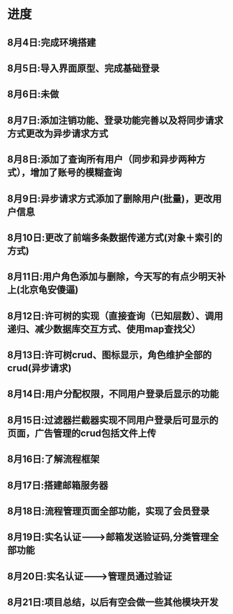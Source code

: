 # 进度
## 8月4日:完成环境搭建
## 8月5日:导入界面原型、完成基础登录
## 8月6日:未做
## 8月7日:添加注销功能、登录功能完善以及将同步请求方式更改为异步请求方式
## 8月8日:添加了查询所有用户（同步和异步两种方式），增加了账号的模糊查询
## 8月9日:异步请求方式添加了删除用户(批量)，更改用户信息
## 8月10日:更改了前端多条数据传递方式(对象＋索引的方式)
## 8月11日:用户角色添加与删除，今天写的有点少明天补上(北京龟安傻逼)
## 8月12日:许可树的实现（直接查询（已知层数）、调用递归、减少数据库交互方式、使用map查找父）
## 8月13日:许可树crud、图标显示，角色维护全部的crud(异步请求)
## 8月14日:用户分配权限，不同用户登录后显示的功能
## 8月15日:过滤器拦截器实现不同用户登录后可显示的页面，广告管理的crud包括文件上传
## 8月16日:了解流程框架  
## 8月17日:搭建邮箱服务器
## 8月18日:流程管理页面全部功能，实现了会员登录
## 8月19日:实名认证--->邮箱发送验证码,分类管理全部功能
## 8月20日:实名认证--->管理员通过验证
## 8月21日:项目总结，以后有空会做一些其他模块开发